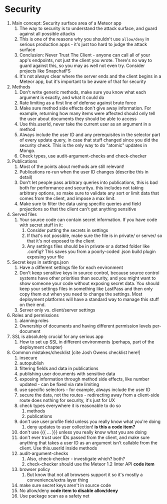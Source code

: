 # Security

1. Main concept: Security surface area of a Meteor app
    1. The way to security is to understand the attack surface, and guard against all possible attacks
    1. This is one of the reasons why you shouldn't use `allow/deny` in serious production apps - it's just too hard to judge the attack surface
    2. Conclusion: Never Trust The Client - anyone can call all of your app's endpoints, not just the client you wrote. There's no way to guard against this, so you may as well not even try. Consider projects like SnapchatFS
    3. It's not always clear where the server ends and the client begins in a Meteor app, but it's important to be aware of that for security
2. Methods
    1. Don't write generic methods, make sure you know what each argument is exactly, and what it could do
    2. Rate limiting as a first line of defense against brute force
    3. Make sure method side effects don't give away information. For example, returning how many items were affected should only tell the user about documents they should be able to access
    4. Use this.userId, never take the current user as an argument in a method
    5. Always include the user ID and any prerequisites in the selector part of every update query, in case that stuff changed since you did the security check. This is the only way to do "atomic" updates in Mongo.
    6. Check types, use audit-argument-checks and check-checker
3. Publications
    1. Most of the points about methods are still relevant!
    2. Publications re-run when the user ID changes (describe this in detail)
    3. Don't let people pass arbitrary queries into publications, this is bad both for performance and securityu. this includes not taking arbitrary options, so make sure to validate any sort or limit data that comes from the client, and impose a max limit.
    4. Make sure to filter the data using specific queries and field projections so that the client can't get anything sensitive
4. Served files
    1. Your source code can contain secret information. If you have code with secret stuff in it:
        1. Consider putting the secrets in settings
        2. If that's not possible, make sure the file is in private/ or server/ so that it's not exposed to the client
        3. Any settings files should be in private or a dotted folder like .config? This saves you from a poorly-coded .json build plugin exposing your file
5. Secret keys in settings.json
    1. Have a different settings file for each environment
    2. Don't keep sensitive keys in source control, because source control systems have other priorities than security, and you might want to show someone your code without exposing secret data. You should keep your settings files in something like LastPass and then only copy them out when you need to change the settings. Most deployment platforms will have a standard way to manage this stuff on their end.
    3. Server only vs. client/server settings
6. Roles and permissions
    1. alanning:roles
    2. Ownership of documents and having different permission levels per-document
7. SSL is absolutely crucial for any serious app
    1. How to set up SSL in different environments (perhaps, part of the deployment chapter)
8. Common mistakes/checklist [cite Josh Owens checklist here!]
    1. insecure
    2. autopublish
    3. filtering fields and data in publications
    4. publishing user documents with sensitive data
    5. exposing information through method side effects, like number updated - can be fixed via rate limiting
    6. use specific selectors - for example, always include the user ID
    7. secure the data, not the routes - redirecting away from a client-side route does nothing for security, it's just for UX
    8. check types everywhere it is reasonable to do so
        1. methods
        2. publications
    9. don't use user profile field unless you really know what you're doing
        1. deny updates to user collection! **is this a code item?**
    10. don't use {{{ ... }}} unless you really know what you are doing
    11. don't ever trust user IDs passed from the client, and make sure anything that takes a user ID as an argument isn't callable from the client. Use this.userId inside methods
    12. audit-argument-checks
        1. Also, check-checker - investigate which? both?
        2. check-checker should use the Meteor 1.2 linter API **code item**
    13. browser policy
        1. But know that not all browsers support it so it's mostly a convenience/extra layer thing
    14. make sure secret keys aren't in source code
    15. No allow/deny **code item to disable allow/deny**
    16. Use package scan as a safety net
